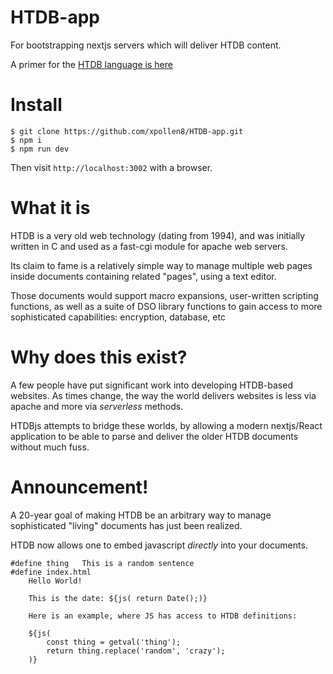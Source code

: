 # HTDB-app

For bootstrapping nextjs servers which will deliver HTDB content.

A primer for the [HTDB language is here](http://htdb.org/htdb/docs/scripting/syntax.html)

# Install

```
$ git clone https://github.com/xpollen8/HTDB-app.git
$ npm i
$ npm run dev
```

Then visit `http://localhost:3002` with a browser.

# What it is

HTDB is a very old web technology (dating from 1994), and was initially written in C
and used as a fast-cgi module for apache web servers.

Its claim to fame is a relatively simple way to manage multiple web pages inside documents containing related "pages", using a text editor.

Those documents would support macro expansions, user-written scripting functions,
as well as a suite of DSO library functions to gain access to more sophisticated
capabilities: encryption, database, etc

# Why does this exist?

A few people have put significant work into developing HTDB-based websites.
As times change, the way the world delivers websites is less via apache and more
via _serverless_ methods.

HTDBjs attempts to bridge these worlds, by allowing a modern nextjs/React application
to be able to parse and deliver the older HTDB documents without much fuss.

# Announcement!

A 20-year goal of making HTDB be an arbitrary way to manage sophisticated "living"
documents has just been realized.

HTDB now allows one to embed javascript _directly_ into your documents.

```
#define	thing	This is a random sentence
#define	index.html
	Hello World!

	This is the date: ${js( return Date();)}

	Here is an example, where JS has access to HTDB definitions:

	${js(
		const thing = getval('thing');
		return thing.replace('random', 'crazy');
	)}
```
